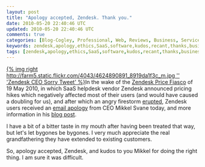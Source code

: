 ```yaml
---           
layout: post
title: "Apology accepted, Zendesk. Thank you."
date: 2010-05-20 22:40:46 UTC
updated: 2010-05-20 22:40:46 UTC
comments: true
categories: [Blog-Cogley, Professional, Web, Reviews, Business, Service]
keywords: zendesk,apology,ethics,SaaS,software,kudos,recant,thanks,business
tags: [zendesk,apology,ethics,SaaS,software,kudos,recant,thanks,business]
---
```

 


[{% img right http://farm5.static.flickr.com/4043/4624890891_8919da1f3c_m.jpg '' 'Zendesk CEO Sorry Tweet' %}](http://www.flickr.com/photos/81796435@N00/4624890891 "View 'Zendesk CEO Sorry Tweet' on Flickr.com")In the wake of the [Zendesk Price Fiasco](http://rick.cogley.info/blog/index.php?id=376560998858713850) of 19 May 2010, in which SaaS helpdesk vendor Zendesk announced pricing hikes which negatively affected most of their users (and would have caused a doubling for us), and after which an angry firestorm [erupted](https://support.zendesk.com/entries/174769), Zendesk users received an [email apology](https://wiki.esolia.net/groups/esoliapublic/wiki/d6924/attachments/a180a/Zendesk-Pricing-Update-20100521.pdf) from CEO Mikkel Svane today, and more information in his [blog post](https://wiki.esolia.net/groups/esoliapublic/wiki/d6924/attachments/883dc/Zendesk-Blog-Sorry-%20We-Messed-Up-20100521.pdf).




I have a bit of a bitter taste in my mouth after having been treated that way, but let's let bygones be bygones. I very much appreciate the real grandfathering they have extended to existing customers.  




So, apology accepted, Zendesk, and kudos to you Mikkel for doing the right thing. I am sure it was difficult. 


